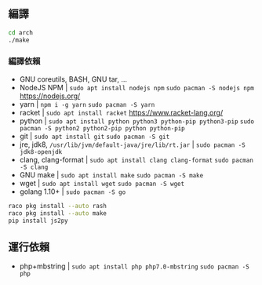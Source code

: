 ## 編譯

```bash
cd arch
./make
```

### 編譯依賴

* GNU coreutils, BASH, GNU tar, ...
* NodeJS NPM | `sudo apt install nodejs npm` `sudo pacman -S nodejs npm` https://nodejs.org/
* yarn | `npm i -g yarn` `sudo pacman -S yarn`
* racket | `sudo apt install racket` https://www.racket-lang.org/
* python | `sudo apt install python python3 python-pip python3-pip` `sudo pacman -S python2 python2-pip python python-pip`
* git | `sudo apt install git` `sudo pacman -S git`
* jre, jdk8, `/usr/lib/jvm/default-java/jre/lib/rt.jar` | `sudo pacman -S jdk8-openjdk`
* clang, clang-format | `sudo apt install clang clang-format` `sudo pacman -S clang`
* GNU make | `sudo apt install make` `sudo pacman -S make`
* wget | `sudo apt install wget` `sudo pacman -S wget`
* golang 1.10+ | `sudo pacman -S go`

```bash
raco pkg install --auto rash
raco pkg install --auto make
pip install js2py
```

## 運行依賴

* php+mbstring | `sudo apt install php php7.0-mbstring` `sudo pacman -S php`
